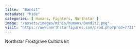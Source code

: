 ```yaml
---
title:  "Bandit"
metadate: "hide"
categories: [ Humans, Fighters, Northstar ]
image: "/assets/images/minis/humans/Bandit2.png"
visit: "https://www.northstarfigures.com/prod.php?prod=7731"
---
```

Northstar Frostgrave Cultists kit